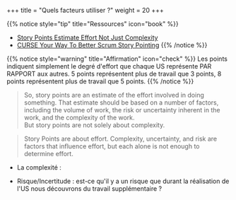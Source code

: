 +++
title = "Quels facteurs utiliser ?"
weight = 20
+++

{{% notice style="tip" title="Ressources" icon="book" %}}
- [Story Points Estimate Effort Not Just Complexity](https://www.mountaingoatsoftware.com/blog/its-effort-not-complexity)
- [CURSE Your Way To Better Scrum Story Pointing](http://www.artemisagile.com/curse-your-way-to-better-scrum-story-points/)
{{% /notice %}}

{{% notice style="warning" title="Affirmation" icon="check" %}}
Les points indiquent simplement le degré d'effort que chaque US représente PAR RAPPORT aux autres. 5 points représentent plus de travail que 3 points, 8 points représentent plus de travail que 5 points. 
{{% /notice %}}

> So, story points are an estimate of the effort involved in doing something. That estimate should be based on a number of factors, including the volume of work, the risk or uncertainty inherent in the work, and the complexity of the work.  
> But story points are not solely about complexity.

> Story Points are about effort. Complexity, uncertainty, and risk are factors that influence effort, but each alone is not enough to determine effort.

- La complexité : 

- Risque/Incertitude : est-ce qu'il y a un risque que durant la réalisation de l'US nous découvrons du travail supplémentaire ?
